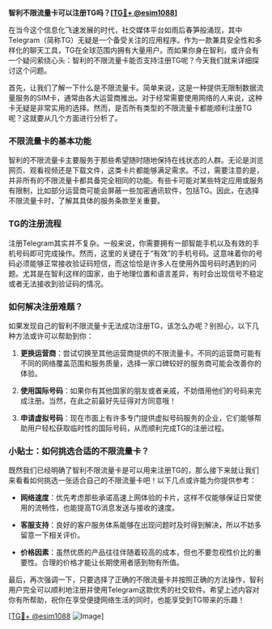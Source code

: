 **智利不限流量卡可以注册TG吗？[[TG💪+ @esim1088](https://t.me/s/esim1088)]**

在当今这个信息化飞速发展的时代，社交媒体平台如雨后春笋般涌现，其中Telegram（简称TG）无疑是一个备受关注的应用程序。作为一款兼具安全性和多样化的聊天工具，TG在全球范围内拥有大量用户。而如果你身在智利，或许会有一个疑问萦绕心头：智利的不限流量卡能否支持注册TG呢？今天我们就来详细探讨这个问题。

首先，让我们了解一下什么是不限流量卡。简单来说，这是一种提供无限制数据流量服务的SIM卡，通常由各大运营商推出。对于经常需要使用网络的人来说，这种卡无疑是非常实用的选择。然而，是否所有类型的不限流量卡都能顺利注册TG呢？这就要从几个方面进行分析了。

### 不限流量卡的基本功能

智利的不限流量卡主要服务于那些希望随时随地保持在线状态的人群。无论是浏览网页、观看视频还是下载文件，这类卡片都能够满足需求。不过，需要注意的是，并非所有的不限流量卡都具备完全相同的功能。有些卡可能对某些特定应用或服务有限制，比如部分运营商可能会屏蔽一些加密通讯软件，包括TG。因此，在选择不限流量卡时，了解其具体的服务条款至关重要。

### TG的注册流程

注册Telegram其实并不复杂。一般来说，你需要拥有一部智能手机以及有效的手机号码即可完成操作。然而，这里的关键在于“有效”的手机号码。这意味着你的号码必须能够正常接收验证码短信，而这恰恰是许多人在使用外国号码时遇到的问题。尤其是在智利这样的国家，由于地理位置和语言差异，有时会出现信号不稳定或者无法接收到验证码的情况。

### 如何解决注册难题？

如果发现自己的智利不限流量卡无法成功注册TG，该怎么办呢？别担心，以下几种方法或许可以帮助到你：

1. **更换运营商**：尝试切换至其他运营商提供的不限流量卡。不同的运营商可能有不同的网络覆盖范围和服务质量，选择一家口碑较好的服务商可能会改善你的体验。
   
2. **使用国际号码**：如果你有其他国家的朋友或者亲戚，不妨借用他们的号码来完成注册。当然，在此之前最好先征得对方同意哦！

3. **申请虚拟号码**：现在市面上有许多专门提供虚拟号码服务的企业，它们能够帮助用户轻松获取临时性的国际号码，从而顺利完成TG的注册过程。

### 小贴士：如何挑选合适的不限流量卡？

既然我们已经明确了智利不限流量卡是可以用来注册TG的，那么接下来就让我们来看看如何挑选一张适合自己的不限流量卡吧！以下几点或许能为你提供参考：

- **网络速度**：优先考虑那些承诺高速上网体验的卡片，这样不仅能够保证日常使用的流畅性，也能提高TG消息发送与接收的速度。
  
- **客服支持**：良好的客户服务体系能够在出现问题时及时得到解决，所以不妨多留意一下相关评价。
  
- **价格因素**：虽然优质的产品往往伴随着较高的成本，但也不要忽视性价比的重要性。合理的价格才能让长期使用者感到物有所值。

最后，再次强调一下，只要选择了正确的不限流量卡并按照正确的方法操作，智利用户完全可以顺利地注册并使用Telegram这款优秀的社交软件。希望上述内容对你有所帮助，祝你在享受便捷网络生活的同时，也能享受到TG带来的乐趣！

[[TG💪+ @esim1088](https://t.me/s/esim1088) ![Image](https://i.postimg.cc/4NQfJmqS/Snipaste-2025-05-13-00-14-12.png)]